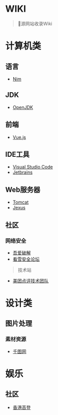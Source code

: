 # WIKI

> 🍻源网站收录Wiki 

# 计算机类

## 语言

- [Nim](https://nim-lang.org/)

## JDK

- [OpenJDK](https://jdk.java.net/)

## 前端

- [Vue.js](https://vuejs.org/)

## IDE工具

- [Visual Studio Code](https://code.visualstudio.com/)
- [Jetbrains](https://www.jetbrains.com/)

## Web服务器

- [Tomcat](http://tomcat.apache.org/)
- [Jexus](https://www.jexus.org/)

## 社区

### 网络安全

- [吾爱破解](https://www.52pojie.cn/)
- [看雪安全论坛](https://bbs.pediy.com/)

> 技术站
 
- [美团点评技术团队](https://tech.meituan.com/)


# 设计类

## 图片处理

### 素材资源

- [千图网](http://www.58pic.com/tupian/8984899.html)

# 娱乐

## 社区

- [香港高登](https://www.hkgolden.com/)
